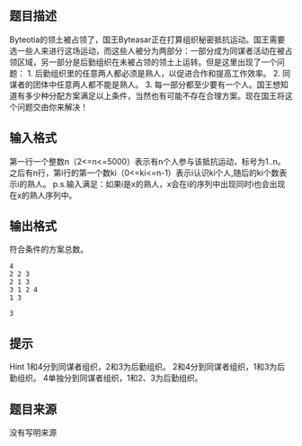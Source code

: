 


## 题目描述
Byteotia的领土被占领了，国王Byteasar正在打算组织秘密抵抗运动。国王需要选一些人来进行这场运动，而这些人被分为两部分：一部分成为同谋者活动在被占领区域，另一部分是后勤组织在未被占领的领土上运转。但是这里出现了一个问题： 1. 后勤组织里的任意两人都必须是熟人，以促进合作和提高工作效率。 2. 同谋者的团体中任意两人都不能是熟人。 3. 每一部分都至少要有一个人。国王想知道有多少种分配方案满足以上条件，当然也有可能不存在合理方案。现在国王将这个问题交由你来解决！
## 输入格式
第一行一个整数n（2<=n<=5000）表示有n个人参与该抵抗运动，标号为1..n。 之后有n行，第i行的第一个数ki（0<=ki<=n-1）表示i认识ki个人,随后的ki个数表示i的熟人。 p.s.输入满足：如果i是x的熟人，x会在i的序列中出现同时i也会出现在x的熟人序列中。
## 输出格式
符合条件的方案总数。

```input1
4
2 2 3
2 1 3
3 1 2 4
1 3

```

```output1
3
```

## 提示
Hint 1和4分到同谋者组织，2和3为后勤组织。 2和4分到同谋者组织，1和3为后勤组织。 4单独分到同谋者组织，1和2、3为后勤组织。
## 题目来源
没有写明来源



